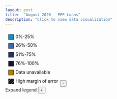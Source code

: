 ```yaml
---
layout: post
title:  "August 2020 - PPP Loans"
description: "Click to view data visualization"
---
```

<main id="map" class="map"></main>
<aside class="legend__wrapper legend__wrapper--datacommon">
  <svg height='170' width='168' class='legend'>
    <rect x='10' y='11' width='16' height='16' style='fill:#0097c4; stroke: black; stroke-width: 1px;'></rect>
    <text x='32' y='23' class='legend__entry legend__entry--datacommon'>0%-25%</text>
    <rect x='10' y='39' width='16' height='16' style='fill:#3b66b0; stroke: black; stroke-width: 1px;'></rect>
    <text x='32' y='50' class='legend__entry legend__entry--datacommon'>26%-50%</text>
    <rect x='10' y='67' width='16' height='16' style='fill:#233069; stroke: black; stroke-width: 1px;'></rect>
    <text x='32' y='79' class='legend__entry legend__entry--datacommon'>51%-75%</text>
    <rect x='10' y='95' width='16' height='16' style='fill:#111436; stroke: black; stroke-width: 1px;'></rect>
    <text x='32' y='107' class='legend__entry legend__entry--datacommon'>76%-100%</text>
    <rect x='10' y='123' width='16' height='16' style='fill:#B57F00; stroke: black; stroke-width: 1px;'></rect>
    <text x='32' y='135' class='legend__entry legend__entry--datacommon'>Data unavailable</text>
    <rect x='10' y='151' width='16' height='16' style='fill:black; stroke: black; stroke-width: 1px;'></rect>
    <line x1='10' y1='159' x2='18' y2='151' style='stroke: #CFCECC;'></line>
    <line x1='10' y1='167' x2='26' y2='151' style='stroke: #CFCECC;'></line>
    <line x1='18' y1='167' x2='26' y2='159' style='stroke: #CFCECC;'></line>
    <text x='32' y='163' class='legend__entry legend__entry--datacommon'>High margin of error</text>
  </svg>
  <button type="button" class="button__collapsible button__collapsible--minus">-</button>
  <div>
    <label for="button__collapsible--plus" class="maximize-instructions legend__entry legend__entry--datacommon">Expand legend</label>
    <button type="button" class="button__collapsible button__collapsible--plus">+</button>
  </div>
</aside>

<script src="{{'assets/javascripts/ppp-map.js' | absolute_url }}" type="module"></script>